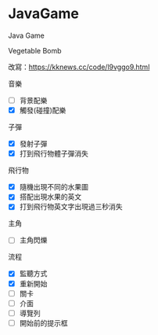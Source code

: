 # JavaGame
Java Game

Vegetable Bomb

改寫：https://kknews.cc/code/l9vggo9.html


音樂<br>
- [ ] 背景配樂<br>
- [X] 觸發(碰撞)配樂<br>

子彈<br>
- [x] 發射子彈<br>
- [x] 打到飛行物體子彈消失<br>

飛行物<br>
- [x] 隨機出現不同的水果圖<br>
- [x] 搭配出現水果的英文<br>
- [x] 打到飛行物英文字出現過三秒消失<br>

主角<br>
- [ ] 主角閃爍<br>

流程<br>
- [x] 監聽方式<br>
- [x] 重新開始<br>
- [ ] 關卡<br>
- [ ] 介面<br>
- [ ] 導覽列<br>
- [ ] 開始前的提示框<br>
